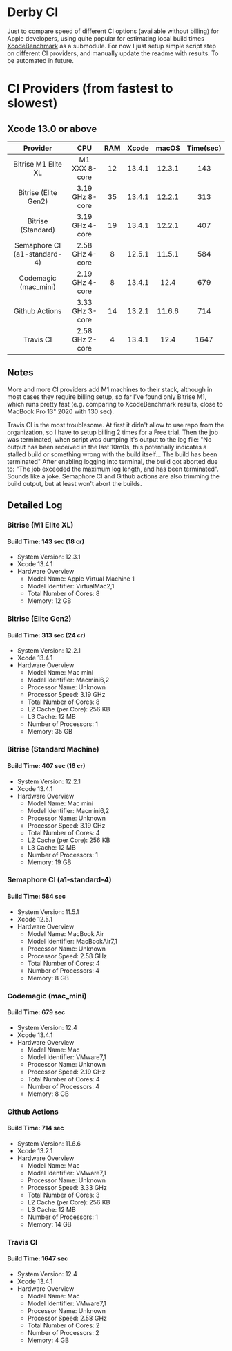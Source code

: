 # Derby CI
Just to compare speed of different CI options (available without billing) for Apple developers, using quite popular for estimating local build times [XcodeBenchmark](https://github.com/devMEremenko/XcodeBenchmark) as a submodule.
For now I just setup simple script step on different CI providers, and manually update the readme with results. To be automated in future.

# CI Providers (from fastest to slowest)

## Xcode 13.0 or above

|       Provider                |           CPU           | RAM | Xcode |  macOS  | Time(sec) |
|:-----------------------------:|:-----------------------:|:---:|:-----:|:-------:|:---------:|
| Bitrise M1 Elite XL           |      M1 XXX 8-core      |  12 | 13.4.1| 12.3.1  |    143    |
| Bitrise (Elite Gen2)          |     3.19 GHz 8-core     |  35 | 13.4.1| 12.2.1  |    313    |
| Bitrise (Standard)            |     3.19 GHz 4-core     |  19 | 13.4.1| 12.2.1  |    407    |
| Semaphore CI (a1-standard-4)  |     2.58 GHz 4-core     |   8 | 12.5.1| 11.5.1  |    584    |
| Codemagic (mac_mini)          |     2.19 GHz 4-core     |   8 | 13.4.1| 12.4    |    679    |
| Github Actions                |     3.33 GHz 3-core     |  14 | 13.2.1| 11.6.6  |    714    |
| Travis CI                     |     2.58 GHz 2-core     |   4 | 13.4.1| 12.4    |   1647    |


## Notes
More and more CI providers add M1 machines to their stack, although in most cases they require billing setup, so far I've found only Bitrise M1, which runs pretty fast (e.g. comparing to XcodeBenchmark results, close to MacBook Pro 13" 2020 with 130 sec).

Travis CI is the most troublesome. At first it didn't allow to use repo from the organization, so I have to setup billing 2 times for a Free trial. Then the job was terminated, when script was dumping it's output to the log file: "No output has been received in the last 10m0s, this potentially indicates a stalled build or something wrong with the build itself... The build has been terminated"
After enabling logging into terminal, the build got aborted due to: "The job exceeded the maximum log length, and has been terminated". Sounds like a joke. Semaphore CI and Github actions are also trimming the build output, but at least won't abort the builds. 

## Detailed Log
### Bitrise (M1 Elite XL)
#### Build Time: 143 sec (18 cr)

- System Version: 12.3.1
- Xcode 13.4.1
- Hardware Overview
    - Model Name: Apple Virtual Machine 1
    - Model Identifier: VirtualMac2,1
    - Total Number of Cores: 8
    - Memory: 12 GB

### Bitrise (Elite Gen2)
#### Build Time: 313 sec (24 cr)

- System Version: 12.2.1
- Xcode 13.4.1
- Hardware Overview
    - Model Name: Mac mini
    - Model Identifier: Macmini6,2
    - Processor Name: Unknown
    - Processor Speed: 3.19 GHz
    - Total Number of Cores: 8
    - L2 Cache (per Core): 256 KB
    - L3 Cache: 12 MB
    - Number of Processors: 1
    - Memory: 35 GB

### Bitrise (Standard Machine)
#### Build Time: 407 sec (16 cr)

- System Version: 12.2.1
- Xcode 13.4.1
- Hardware Overview
    - Model Name: Mac mini
    - Model Identifier: Macmini6,2
    - Processor Name: Unknown
    - Processor Speed: 3.19 GHz
    - Total Number of Cores: 4
    - L2 Cache (per Core): 256 KB
    - L3 Cache: 12 MB
    - Number of Processors: 1
    - Memory: 19 GB

### Semaphore CI (a1-standard-4)
#### Build Time: 584 sec

- System Version: 11.5.1
- Xcode 12.5.1
- Hardware Overview
    - Model Name: MacBook Air
    - Model Identifier: MacBookAir7,1
    - Processor Name: Unknown
    - Processor Speed: 2.58 GHz
    - Total Number of Cores: 4
    - Number of Processors: 4
    - Memory: 8 GB

### Codemagic (mac_mini)
#### Build Time: 679 sec

- System Version: 12.4
- Xcode 13.4.1
- Hardware Overview
    - Model Name: Mac
    - Model Identifier: VMware7,1
    - Processor Name: Unknown
    - Processor Speed: 2.19 GHz
    - Total Number of Cores: 4
    - Number of Processors: 4
    - Memory: 8 GB

### Github Actions
#### Build Time: 714 sec

- System Version: 11.6.6
- Xcode 13.2.1
- Hardware Overview
  - Model Name: Mac
  - Model Identifier: VMware7,1
  - Processor Name: Unknown
  - Processor Speed: 3.33 GHz
  - Total Number of Cores: 3
  - L2 Cache (per Core): 256 KB
  - L3 Cache: 12 MB
  - Number of Processors: 1
  - Memory: 14 GB

### Travis CI
#### Build Time: 1647 sec

- System Version: 12.4
- Xcode 13.4.1
- Hardware Overview
  - Model Name: Mac
  - Model Identifier: VMware7,1
  - Processor Name: Unknown
  - Processor Speed: 2.58 GHz
  - Total Number of Cores: 2
  - Number of Processors: 2
  - Memory: 4 GB
